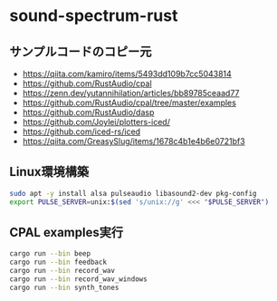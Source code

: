 # sound-spectrum-rust

## サンプルコードのコピー元

- https://qiita.com/kamiro/items/5493dd109b7cc5043814
- https://github.com/RustAudio/cpal
- https://zenn.dev/yutannihilation/articles/bb89785ceaad77
- https://github.com/RustAudio/cpal/tree/master/examples
- https://github.com/RustAudio/dasp
- https://github.com/Joylei/plotters-iced/
- https://github.com/iced-rs/iced
- https://qiita.com/GreasySlug/items/1678c4b1e4b6e0721bf3


## Linux環境構築

```bash
sudo apt -y install alsa pulseaudio libasound2-dev pkg-config
export PULSE_SERVER=unix:$(sed 's/unix://g' <<< "$PULSE_SERVER")
```

## CPAL examples実行

```bash
cargo run --bin beep
cargo run --bin feedback
cargo run --bin record_wav
cargo run --bin record_wav_windows
cargo run --bin synth_tones
```
